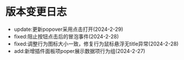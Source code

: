# 版本变更日志

-   update:更新popover采用点击打开(2024-2-29)
-   fixed:阻止按钮点击后的冒泡事件(2024-2-28)
-   fixed:调整行为图标大小一致，修复行为鼠标悬浮无title异常(2024-2-28)
-   add:新增插件面板项poper展示数据项行为组(2024-2-27)